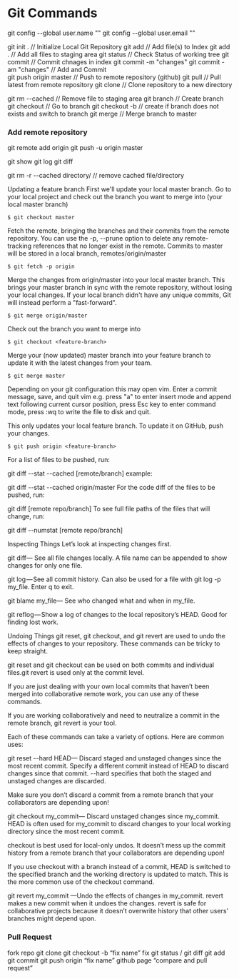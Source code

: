 # Git Commands

git config --global user.name ""
git config --global user.email ""

git init .						// Initialize Local Git Repository
git add <file> 					// Add file(s) to Index
git add .						// Add all files to staging area
git status						// Check Status of working tree
git commit						// Commit chnages in index
	git commit -m "changes"
	git commit -am "changes"	// Add and Commit	
git push origin master			// Push to remote repository (github)
git pull						// Pull latest from remote repository
git clone						// Clone repository to a new directory

git rm --cached <file>			// Remove file to staging area
git branch <branch-name>				// Create branch
git checkout <branch-name>		// Go to branch
	git checkout -b <branch-name>	// create if branch does not exists and switch to branch
git merge <brance-name>			// Merge branch to master

### Add remote repository
git remote add origin <link-to-github-repo>
git push -u origin master

git show <commit-code>
git log
git diff <file-name>

git rm -r --cached directory/		// remove cached file/directory



Updating a feature branch
First we'll update your local master branch. Go to your local project and check out the branch you want to merge into (your local master branch)
```
$ git checkout master
```

Fetch the remote, bringing the branches and their commits from the remote repository. You can use the -p, --prune option to delete any remote-tracking references that no longer exist in the remote. Commits to master will be stored in a local branch, remotes/origin/master
```
$ git fetch -p origin
```

Merge the changes from origin/master into your local master branch. This brings your master branch in sync with the remote repository, without losing your local changes. If your local branch didn't have any unique commits, Git will instead perform a "fast-forward".
```
$ git merge origin/master
```

Check out the branch you want to merge into
```
$ git checkout <feature-branch>
```

Merge your (now updated) master branch into your feature branch to update it with the latest changes from your team.
```
$ git merge master
```

Depending on your git configuration this may open vim. Enter a commit message, save, and quit vim e.g. press "a" to enter insert mode and append text following current cursor position, press Esc key to enter command mode, press :wq to write the file to disk and quit.

This only updates your local feature branch. To update it on GitHub, push your changes.
```
$ git push origin <feature-branch>
```


For a list of files to be pushed, run:

git diff --stat --cached [remote/branch]
example:

git diff --stat --cached origin/master
For the code diff of the files to be pushed, run:

git diff [remote repo/branch]
To see full file paths of the files that will change, run:

git diff --numstat [remote repo/branch]


Inspecting Things
Let’s look at inspecting changes first.

git diff— See all file changes locally. A file name can be appended to show changes for only one file.

git log — See all commit history. Can also be used for a file with git log -p my_file. Enter q to exit.

git blame my_file— See who changed what and when in my_file.

git reflog — Show a log of changes to the local repository’s HEAD. Good for finding lost work.


Undoing Things
git reset, git checkout, and git revert are used to undo the effects of changes to your repository. These commands can be tricky to keep straight.

git reset and git checkout can be used on both commits and individual files.git revert is used only at the commit level.

If you are just dealing with your own local commits that haven’t been merged into collaborative remote work, you can use any of these commands.

If you are working collaboratively and need to neutralize a commit in the remote branch, git revert is your tool.

Each of these commands can take a variety of options. Here are common uses:

git reset --hard HEAD— Discard staged and unstaged changes since the most recent commit.
Specify a different commit instead of HEAD to discard changes since that commit. --hard specifies that both the staged and unstaged changes are discarded.

Make sure you don’t discard a commit from a remote branch that your collaborators are depending upon!

git checkout my_commit— Discard unstaged changes since my_commit.
HEAD is often used for my_commit to discard changes to your local working directory since the most recent commit.

checkout is best used for local-only undos. It doesn’t mess up the commit history from a remote branch that your collaborators are depending upon!

If you use checkout with a branch instead of a commit, HEAD is switched to the specified branch and the working directory is updated to match. This is the more common use of the checkout command.

git revert my_commit —Undo the effects of changes in my_commit. revert makes a new commit when it undoes the changes.
revert is safe for collaborative projects because it doesn’t overwrite history that other users’ branches might depend upon.


### Pull Request

fork repo
	git clone
	git checkout -b “fix name”
	fix
	git status / git diff
	git add
	git commit
	git push origin “fix name”
	github page “compare and pull request”

